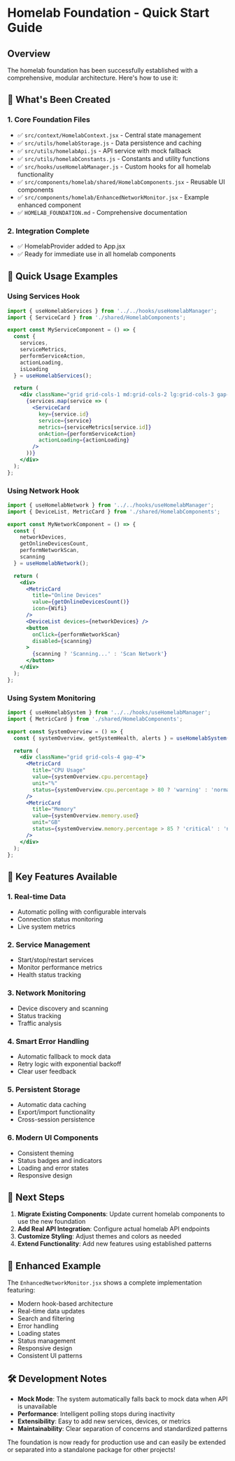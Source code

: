 # Homelab Foundation - Quick Start Guide

## Overview

The homelab foundation has been successfully established with a comprehensive, modular architecture. Here's how to use it:

## 🎯 What's Been Created

### 1. Core Foundation Files
- ✅ `src/context/HomelabContext.jsx` - Central state management
- ✅ `src/utils/homelabStorage.js` - Data persistence and caching
- ✅ `src/utils/homelabApi.js` - API service with mock fallback
- ✅ `src/utils/homelabConstants.js` - Constants and utility functions
- ✅ `src/hooks/useHomelabManager.js` - Custom hooks for all homelab functionality
- ✅ `src/components/homelab/shared/HomelabComponents.jsx` - Reusable UI components
- ✅ `src/components/homelab/EnhancedNetworkMonitor.jsx` - Example enhanced component
- ✅ `HOMELAB_FOUNDATION.md` - Comprehensive documentation

### 2. Integration Complete
- ✅ HomelabProvider added to App.jsx
- ✅ Ready for immediate use in all homelab components

## 🚀 Quick Usage Examples

### Using Services Hook
```jsx
import { useHomelabServices } from '../../hooks/useHomelabManager';
import { ServiceCard } from './shared/HomelabComponents';

export const MyServiceComponent = () => {
  const {
    services,
    serviceMetrics,
    performServiceAction,
    actionLoading,
    isLoading
  } = useHomelabServices();

  return (
    <div className="grid grid-cols-1 md:grid-cols-2 lg:grid-cols-3 gap-4">
      {services.map(service => (
        <ServiceCard
          key={service.id}
          service={service}
          metrics={serviceMetrics[service.id]}
          onAction={performServiceAction}
          actionLoading={actionLoading}
        />
      ))}
    </div>
  );
};
```

### Using Network Hook
```jsx
import { useHomelabNetwork } from '../../hooks/useHomelabManager';
import { DeviceList, MetricCard } from './shared/HomelabComponents';

export const MyNetworkComponent = () => {
  const {
    networkDevices,
    getOnlineDevicesCount,
    performNetworkScan,
    scanning
  } = useHomelabNetwork();

  return (
    <div>
      <MetricCard
        title="Online Devices"
        value={getOnlineDevicesCount()}
        icon={Wifi}
      />
      <DeviceList devices={networkDevices} />
      <button 
        onClick={performNetworkScan}
        disabled={scanning}
      >
        {scanning ? 'Scanning...' : 'Scan Network'}
      </button>
    </div>
  );
};
```

### Using System Monitoring
```jsx
import { useHomelabSystem } from '../../hooks/useHomelabManager';
import { MetricCard } from './shared/HomelabComponents';

export const SystemOverview = () => {
  const { systemOverview, getSystemHealth, alerts } = useHomelabSystem();

  return (
    <div className="grid grid-cols-4 gap-4">
      <MetricCard
        title="CPU Usage"
        value={systemOverview.cpu.percentage}
        unit="%"
        status={systemOverview.cpu.percentage > 80 ? 'warning' : 'normal'}
      />
      <MetricCard
        title="Memory"
        value={systemOverview.memory.used}
        unit="GB"
        status={systemOverview.memory.percentage > 85 ? 'critical' : 'normal'}
      />
    </div>
  );
};
```

## 🔧 Key Features Available

### 1. **Real-time Data**
- Automatic polling with configurable intervals
- Connection status monitoring
- Live system metrics

### 2. **Service Management**
- Start/stop/restart services
- Monitor performance metrics
- Health status tracking

### 3. **Network Monitoring**
- Device discovery and scanning
- Status tracking
- Traffic analysis

### 4. **Smart Error Handling**
- Automatic fallback to mock data
- Retry logic with exponential backoff
- Clear user feedback

### 5. **Persistent Storage**
- Automatic data caching
- Export/import functionality
- Cross-session persistence

### 6. **Modern UI Components**
- Consistent theming
- Status badges and indicators
- Loading and error states
- Responsive design

## 📁 Next Steps

1. **Migrate Existing Components**: Update current homelab components to use the new foundation
2. **Add Real API Integration**: Configure actual homelab API endpoints
3. **Customize Styling**: Adjust themes and colors as needed
4. **Extend Functionality**: Add new features using established patterns

## 🎨 Enhanced Example

The `EnhancedNetworkMonitor.jsx` shows a complete implementation featuring:

- Modern hook-based architecture
- Real-time data updates
- Search and filtering
- Error handling
- Loading states
- Status management
- Responsive design
- Consistent UI patterns

## 🛠️ Development Notes

- **Mock Mode**: The system automatically falls back to mock data when API is unavailable
- **Performance**: Intelligent polling stops during inactivity
- **Extensibility**: Easy to add new services, devices, or metrics
- **Maintainability**: Clear separation of concerns and standardized patterns

The foundation is now ready for production use and can easily be extended or separated into a standalone package for other projects!
